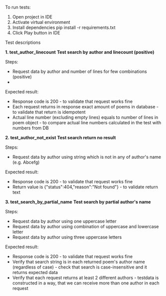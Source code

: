 To run tests:
1. Open project in IDE
2. Activate virtual environment
3. Install dependencies pip install -r requirements.txt
4. Click Play button in IDE

Test descriptions

**1. test_author_linecount**
**Test search by author and linecount (positive)**

Steps:
- Request data by author and number of lines for few combinations (positive)
- 
Expected result: 
- Response code is 200 - to validate that request works fine
- Each request returns in response exact amount of poems in database - to validate that return
is idempotent
- Actual line number (excluding empty lines) equals to number of lines in poem object - to compare 
actual line numbers calculated in the test with numbers from DB

**2. test_author_not_exist** 
**Test search return no result**

Steps:
- Request data by author using string which is not in any of author's name (e.g. Abcefg)
  
Expected result:
- Response code is 200 - to validate that request works fine
- Return value is {"status":404,"reason":"Not found"} - to validate return text

**3. test_search_by_partial_name**
**Test search by partial author's name**

Steps:
- Request data by author using one uppercase letter
- Request data by author using combination of uppercase and lowercase letter
- Request data by author using three uppercase letters
  
Expected result:
- Response code is 200 - to validate that request works fine
- Verify that search string is in each returned poem's author name (regardless of case) - check that
search is case-insensitive and it returns expected data
- Verify that each request returns at least 2 different authors - testdata is constructed in a way,
that we can receive more than one author in each request
   
    
